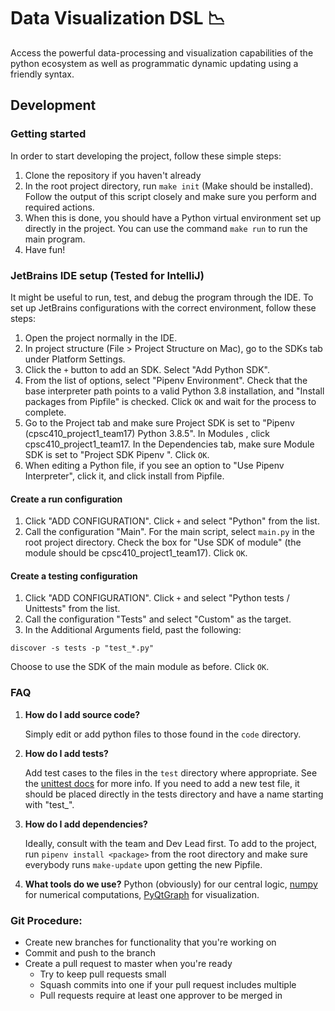 # Data Visualization DSL :chart_with_downwards_trend:
Access the powerful data-processing and visualization capabilities of the python 
ecosystem as well as programmatic dynamic updating using a friendly syntax.

## Development
### Getting started
In order to start developing the project, follow these simple steps:
1. Clone the repository if you haven't already
2. In the root project directory, run `make init` (Make should be installed). Follow
the output of this script closely and make sure you perform and required actions.
3. When this is done, you should have a Python virtual environment set up directly
 in the project. You can use the command `make run` to run the main program.
4. Have fun!
### JetBrains IDE setup (Tested for IntelliJ)
It might be useful to run, test, and debug the program through the IDE.
To set up JetBrains configurations with the correct environment, follow these
steps:
1. Open the project normally in the IDE.
2. In project structure (File > Project Structure on Mac), go to
the SDKs tab under Platform Settings.
3. Click the `+` button to add an SDK. Select "Add Python SDK".
4. From the list of options, select "Pipenv Environment". Check that the base 
interpreter path points to a valid Python 3.8 installation, and "Install packages
from Pipfile" is checked. Click `OK` and wait for the process to complete.
5. Go to the Project tab and make sure Project SDK is set to "Pipenv
 (cpsc410_project1_team17) Python 3.8.5". In Modules , click cpsc410_project1_team17.
 In the Dependencies tab, make sure Module SDK is set to "Project SDK Pipenv
 ". Click `OK`.
6. When editing a Python file, if you see an option to "Use Pipenv Interpreter", click
it, and click install from Pipfile.
#### Create a run configuration
1. Click "ADD CONFIGURATION". Click `+` and select "Python" from the list.
2. Call the configuration "Main". For the main script, select `main.py` in the
 root project directory. Check the box for "Use SDK of module" (the module should be
 cpsc410_project1_team17). Click `OK`.
#### Create a testing configuration
1. Click "ADD CONFIGURATION". Click `+` and select "Python tests / Unittests" from the
 list.
2. Call the configuration "Tests" and select "Custom" as the target.
3. In the Additional Arguments field, past the following:
```
discover -s tests -p "test_*.py"
```
Choose to use the SDK of the main module as before. Click `OK`.
### FAQ
1. **How do I add source code?**

    Simply edit or add python files to those found in the `code` directory.

2. **How do I add tests?**

    Add test cases to the files in the `test` directory where appropriate.
See the [unittest docs](https://docs.python.org/3/library/unittest.html)
for more info. If you need to add a new test file, it should be placed directly
in the tests directory and have a name starting with "test_".

3. **How do I add dependencies?**

    Ideally, consult with the team and Dev Lead first. To add to the project,
run `pipenv install <package>` from the root directory and make sure everybody
runs `make-update` upon getting the new Pipfile.

4. **What tools do we use?**
Python (obviously) for our central logic, [numpy](https://numpy.org/doc/stable/user/quickstart.html) for numerical computations, [PyQtGraph](https://pyqtgraph.readthedocs.io/en/latest/introduction.html#examples) for visualization.

### Git Procedure:
- Create new branches for functionality that you're working on
- Commit and push to the branch
- Create a pull request to master when you're ready
  - Try to keep pull requests small
  - Squash commits into one if your pull request includes multiple
  - Pull requests require at least one approver to be merged in
